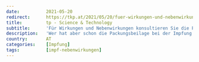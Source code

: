 ```yaml
---
date:          2021-05-20
redirect:      https://tkp.at/2021/05/20/fuer-wirkungen-und-nebenwirkungen-konsultieren-sie-die-packungsbeilage/
title:         tp - Science & Technology
subtitle:      'Für Wirkungen und Nebenwirkungen konsultieren Sie die Packungsbeilage'
description:   'Wer hat aber schon die Packungsbeilage bei der Impfung gesehen? Und welcher Arzt leistet denn wirkliche Aufklärung und nimmt sich Zeit für eine Anamnese vor der Corona Impfung in einem der vielen Impfzentren? Seitdem ich dazu das Video von der Zellbiologin Vanessa Schmidt-Krüger veröffentlicht habe, ist schon einige Zeit vergangen und es hat sich die …'
country:       AT
categories:    [Impfung]
tags:          [impf-nebenwirkungen]
---
```

